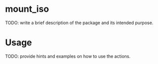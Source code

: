 # mount_iso
TODO: write a brief description of the package and its intended purpose.
# Usage
TODO: provide hints and examples on how to use the actions.
